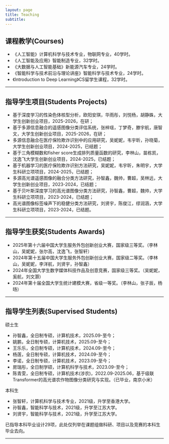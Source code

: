 ```yaml
---
layout: page
title: Teaching
subtitle: 
---
```


课程教学(Courses)
---

- 《人工智能》计算机科学与技术专业，物联网专业，40学时。
- 《人工智能及应用》智能制造专业，32学时。
- 《大数据与人工智能基础》新能源汽车专业，24学时。
- 《智能科学与技术前沿与理论讲座》智能科学与技术专业，24学时。
- 《Introduction to Deep Learning》CS留学生课程，32学时。

---

指导学生项目(Students Projects)
---

- 基于深度学习的性染色体核型分析，欧阳安琪，华雨彤，刘悦杨，胡静姝，大学生创新创业项目，2025-2026，在研；
- 基于多源信息融合的遥感图像分类评估系统，张梓瑶，丁梦奇，滕宇航，唐智文，大学生创新创业项目，2025-2026，在研；
- 多源信息融合在医疗保险欺诈识别中的应用研究，吴妮妮，韦宇昕，孙晓菊，大学生创新创业项目，2024-2025，已结题；
- 基于三角模糊数和fisher score生成排列质量函数的研究，李林山，苗栋凯，沈逸飞大学生创新创业项目，2024-2025，已结题；
- 基于机器学习的医疗保险欺诈识别方法研究，吴妮妮，韦宇昕，朱明宇，大学生科研立项项目，2024-2025，已结题；
- 多源高光谱遥感图像的融合分类方法研究，孙智鑫，魏帅，曹超，吴林远，大学生创新创业项目，2023-2024，已结题；
- 基于贝叶斯深度学习的高光谱图像分类方法研究，孙智鑫，曹超，魏帅，大学生科研立项项目，2023-2024，已结题；
- 高光谱图像标签噪声下的稳健分类方法研究，刘贤宇，陈俊江，缪润涵，大学生科研立项项目，2023-2024，已结题。

---

指导学生获奖(Students Awards)
---

- 2025年第十六届中国大学生服务外包创新创业大赛，国家级三等奖。（李林山，吴妮妮，张尔高，沈逸飞，张智轩）
- 2024年第十五届中国大学生服务外包创新创业大赛，国家级二等奖。（李林山，吴妮妮，李洋航，刘贤宇，孙智鑫）
- 2024年全国大学生数字媒体科技作品及创意竞赛，国家级三等奖。（吴妮妮，奚航，刘文灏）
- 2024年第十届全国大学生统计建模大赛，省级一等奖。（李林山，张子辰，杨旸）

---

指导学生列表(Supervised Students)
---

硕士生

- 孙智鑫，全日制专硕，计算机技术，2025.09-至今；
- 姚鹏，全日制专硕，计算机技术，2025.09-至今；
- 王乐乐，全日制专硕，计算机技术，2024.09-至今；
- 杨莲，全日制专硕，计算机技术，2024.09-至今；
- 李诺，全日制专硕，计算机技术，2023.09-至今；
- 房瑞彤，全日制学硕，计算机科学与技术，2023.09-至今；
- 陈青雯，全日制专硕，计算机技术(涉农)，2022.09-2025.06，基于级联Transformer的高光谱农作物图像分类研究与实现。（已毕业，南京小米）

本科生

- 张智轩，计算机科学与技术专业，2021级，升学至香港大学。
- 孙智鑫，智能科学与技术，2021级，升学至江苏大学。
- 刘贤宇，智能科学与技术，2021级，升学至江苏大学。

已指导本科毕业设计29项，此处仅列举在课题组做科研、项目以及竞赛的本科生毕业去向。

---


